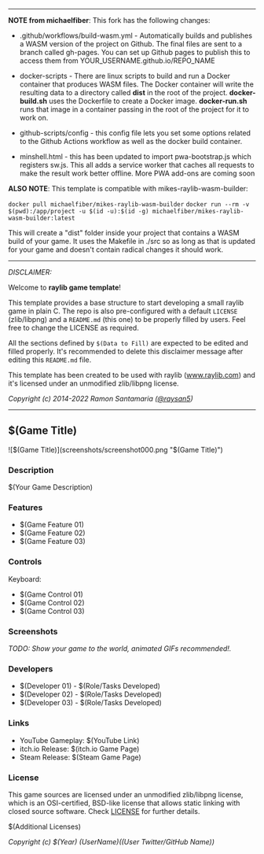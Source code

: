 -----------------------------------

**NOTE from michaelfiber**: This fork has the following changes:

- .github/workflows/build-wasm.yml - Automatically builds and publishes a WASM version of the project on Github. The final files are sent to a branch called gh-pages. You can set up Github pages to publish this to access them from YOUR_USERNAME.github.io/REPO_NAME

- docker-scripts - There are linux scripts to build and run a Docker container that produces WASM files. The Docker container will write the resulting data to a directory called **dist** in the root of the project. **docker-build.sh** uses the Dockerfile to create a Docker image. **docker-run.sh** runs that image in a container passing in the root of the project for it to work on.

- github-scripts/config - this config file lets you set some options related to the Github Actions workflow as well as the docker build container.

- minshell.html - this has been updated to import pwa-bootstrap.js which registers sw.js. This all adds a service worker that caches all requests to make the result work better offline. More PWA add-ons are coming soon

**ALSO NOTE**: This template is compatible with mikes-raylib-wasm-builder:

`docker pull michaelfiber/mikes-raylib-wasm-builder`
`docker run --rm -v $(pwd):/app/project -u $(id -u):$(id -g) michaelfiber/mikes-raylib-wasm-builder:latest`

This will create a "dist" folder inside your project that contains a WASM build of your game. It uses the Makefile in ./src so as long as that is updated for your game and doesn't contain radical changes it should work.

---

_DISCLAIMER:_

Welcome to **raylib game template**!

This template provides a base structure to start developing a small raylib game in plain C. The repo is also pre-configured with a default `LICENSE` (zlib/libpng) and a `README.md` (this one) to be properly filled by users. Feel free to change the LICENSE as required.

All the sections defined by `$(Data to Fill)` are expected to be edited and filled properly. It's recommended to delete this disclaimer message after editing this `README.md` file.

This template has been created to be used with raylib (www.raylib.com) and it's licensed under an unmodified zlib/libpng license.

_Copyright (c) 2014-2022 Ramon Santamaria ([@raysan5](https://twitter.com/raysan5))_

-----------------------------------

## $(Game Title)

![$(Game Title)](screenshots/screenshot000.png "$(Game Title)")

### Description

$(Your Game Description)

### Features

 - $(Game Feature 01)
 - $(Game Feature 02)
 - $(Game Feature 03)

### Controls

Keyboard:
 - $(Game Control 01)
 - $(Game Control 02)
 - $(Game Control 03)

### Screenshots

_TODO: Show your game to the world, animated GIFs recommended!._

### Developers

 - $(Developer 01) - $(Role/Tasks Developed)
 - $(Developer 02) - $(Role/Tasks Developed)
 - $(Developer 03) - $(Role/Tasks Developed)

### Links

 - YouTube Gameplay: $(YouTube Link)
 - itch.io Release: $(itch.io Game Page)
 - Steam Release: $(Steam Game Page)

### License

This game sources are licensed under an unmodified zlib/libpng license, which is an OSI-certified, BSD-like license that allows static linking with closed source software. Check [LICENSE](LICENSE) for further details.

$(Additional Licenses)

*Copyright (c) $(Year) $(User Name) ($(User Twitter/GitHub Name))*
